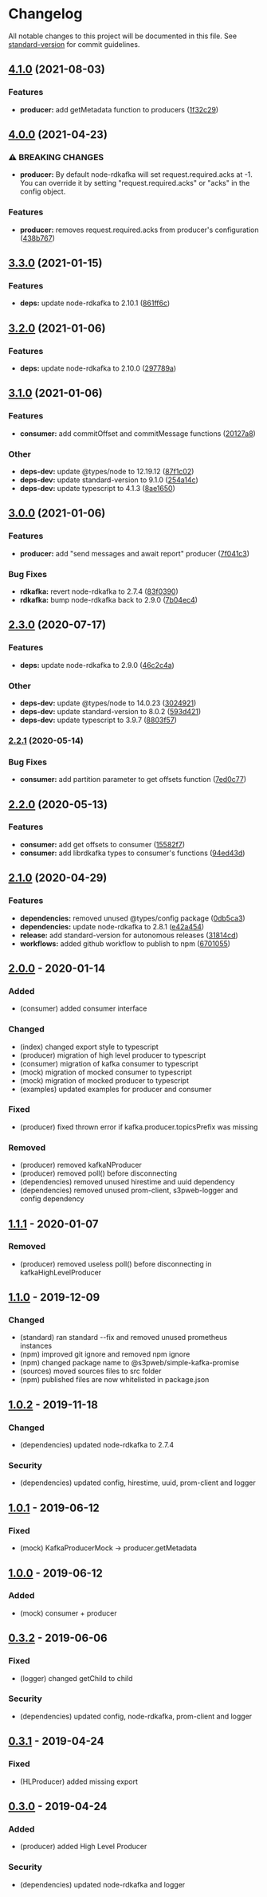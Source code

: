 # Changelog

All notable changes to this project will be documented in this file. See [standard-version](https://github.com/conventional-changelog/standard-version) for commit guidelines.

## [4.1.0](https://github.com/s3pweb/simple-kafka-promise/compare/v4.0.0...v4.1.0) (2021-08-03)


### Features

* **producer:** add getMetadata function to producers ([1f32c29](https://github.com/s3pweb/simple-kafka-promise/commit/1f32c2990da889c9da8f0ee8cfcb7db8503345a0))

## [4.0.0](https://github.com/s3pweb/simple-kafka-promise/compare/v3.3.0...v4.0.0) (2021-04-23)


### ⚠ BREAKING CHANGES

* **producer:** By default node-rdkafka will set request.required.acks at -1. You can override it by setting "request.required.acks" or "acks" in the config object.

### Features

* **producer:** removes request.required.acks from producer's configuration ([438b767](https://github.com/s3pweb/simple-kafka-promise/commit/438b7678c020af96ab6400d2e8488d79ad87295f))

## [3.3.0](https://github.com/s3pweb/simple-kafka-promise/compare/v3.2.0...v3.3.0) (2021-01-15)


### Features

* **deps:** update node-rdkafka to 2.10.1 ([861ff6c](https://github.com/s3pweb/simple-kafka-promise/commit/861ff6c35f3f652eb5b7d3aef11825003ebe8dad))

## [3.2.0](https://github.com/s3pweb/simple-kafka-promise/compare/v3.1.0...v3.2.0) (2021-01-06)


### Features

* **deps:** update node-rdkafka to 2.10.0 ([297789a](https://github.com/s3pweb/simple-kafka-promise/commit/297789a91005e8ddf54f9ac5c387556b01f3a8a1))

## [3.1.0](https://github.com/s3pweb/simple-kafka-promise/compare/v3.0.0...v3.1.0) (2021-01-06)


### Features

* **consumer:** add commitOffset and commitMessage functions ([20127a8](https://github.com/s3pweb/simple-kafka-promise/commit/20127a86aed22898d9905ccfed394fd92df11d66))


### Other

* **deps-dev:** update @types/node to 12.19.12 ([87f1c02](https://github.com/s3pweb/simple-kafka-promise/commit/87f1c023a72cd09665dfed1ca335cacb53a58cf0))
* **deps-dev:** update standard-version to 9.1.0 ([254a14c](https://github.com/s3pweb/simple-kafka-promise/commit/254a14cd7de2aae6e4f595df846a1c777b83d214))
* **deps-dev:** update typescript to 4.1.3 ([8ae1650](https://github.com/s3pweb/simple-kafka-promise/commit/8ae1650363b01c0e06ae320455fce95766b812ab))

## [3.0.0](https://github.com/s3pweb/simple-kafka-promise/compare/v2.3.0...v3.0.0) (2021-01-06)


### Features

* **producer:** add "send messages and await report" producer ([7f041c3](https://github.com/s3pweb/simple-kafka-promise/commit/7f041c3f752b5785cf75bee14352407e2efc11fa))


### Bug Fixes

* **rdkafka:** revert node-rdkafka to 2.7.4 ([83f0390](https://github.com/s3pweb/simple-kafka-promise/commit/83f039030ecb7300d8cbd63f148943d6c4287424))
* **rdkafka:** bump node-rdkafka back to 2.9.0 ([7b04ec4](https://github.com/s3pweb/simple-kafka-promise/commit/7b04ec432c311b03f39e1c39ec31247e45fe4112))

## [2.3.0](https://github.com/s3pweb/simple-kafka-promise/compare/v2.2.1...v2.3.0) (2020-07-17)


### Features

* **deps:** update node-rdkafka to 2.9.0 ([46c2c4a](https://github.com/s3pweb/simple-kafka-promise/commit/46c2c4a27e1f1b9e4b62a043a0452eda242d8efa))


### Other

* **deps-dev:** update @types/node to 14.0.23 ([3024921](https://github.com/s3pweb/simple-kafka-promise/commit/3024921abda6c0df47f76de2c7c0b237e4d1ee8c))
* **deps-dev:** update standard-version to 8.0.2 ([593d421](https://github.com/s3pweb/simple-kafka-promise/commit/593d42121458f5839cca65d9683f5f44dc9a66eb))
* **deps-dev:** update typescript to 3.9.7 ([8803f57](https://github.com/s3pweb/simple-kafka-promise/commit/8803f578039bcee1610865fcacec7499e4ac562b))

### [2.2.1](https://github.com/s3pweb/simple-kafka-promise/compare/v2.2.0...v2.2.1) (2020-05-14)


### Bug Fixes

* **consumer:** add partition parameter to get offsets function ([7ed0c77](https://github.com/s3pweb/simple-kafka-promise/commit/7ed0c77101c322b7fa068b4b2959d5e35db60f8b))

## [2.2.0](https://github.com/s3pweb/simple-kafka-promise/compare/v2.1.0...v2.2.0) (2020-05-13)


### Features

* **consumer:** add get offsets to consumer ([15582f7](https://github.com/s3pweb/simple-kafka-promise/commit/15582f7e629e7e95f915fe0102723dbe69dafacf))
* **consumer:** add librdkafka types to consumer's functions ([94ed43d](https://github.com/s3pweb/simple-kafka-promise/commit/94ed43dc634ca5d6645ac2ad428d3c5e7ce67470))

## [2.1.0](https://github.com/s3pweb/simple-kafka-promise/compare/v2.0.0...v2.1.0) (2020-04-29)


### Features

* **dependencies:** removed unused @types/config package ([0db5ca3](https://github.com/s3pweb/simple-kafka-promise/commit/0db5ca33a9499746a47573d50038250a3ac7515d))
* **dependencies:** update node-rdkafka to 2.8.1 ([e42a454](https://github.com/s3pweb/simple-kafka-promise/commit/e42a4543e80f6f599587fac248a7e628e8f80676))
* **release:** add standard-version for autonomous releases ([31814cd](https://github.com/s3pweb/simple-kafka-promise/commit/31814cdcbee219f9c84b0b1c6236dd762b5c7ca4))
* **workflows:** added github workflow to publish to npm ([6701055](https://github.com/s3pweb/simple-kafka-promise/commit/67010558228e9c09869d12e9e580c8c2b79b9104))

## [2.0.0] - 2020-01-14
### Added
- (consumer) added consumer interface
### Changed
- (index) changed export style to typescript 
- (producer) migration of high level producer to typescript
- (consumer) migration of kafka consumer to typescript
- (mock) migration of mocked consumer to typescript
- (mock) migration of mocked producer to typescript
- (examples) updated examples for producer and consumer
### Fixed
- (producer) fixed thrown error if kafka.producer.topicsPrefix was missing
### Removed
- (producer) removed kafkaNProducer
- (producer) removed poll() before disconnecting
- (dependencies) removed unused hirestime and uuid dependency
- (dependencies) removed unused prom-client, s3pweb-logger and config dependency

## [1.1.1] - 2020-01-07
### Removed
- (producer) removed useless poll() before disconnecting in kafkaHighLevelProducer

## [1.1.0] - 2019-12-09
### Changed
- (standard) ran standard --fix and removed unused prometheus instances
- (npm) improved git ignore and removed npm ignore
- (npm) changed package name to @s3pweb/simple-kafka-promise
- (sources) moved sources files to src folder
- (npm) published files are now whitelisted in package.json

## [1.0.2] - 2019-11-18
### Changed
- (dependencies) updated node-rdkafka to 2.7.4
### Security
- (dependencies) updated config, hirestime, uuid, prom-client and logger

## [1.0.1] - 2019-06-12
### Fixed
- (mock) KafkaProducerMock -> producer.getMetadata

## [1.0.0] - 2019-06-12
### Added
- (mock) consumer + producer

## [0.3.2] - 2019-06-06
### Fixed
- (logger) changed getChild to child
### Security
- (dependencies) updated config, node-rdkafka, prom-client and logger

## [0.3.1] - 2019-04-24
### Fixed
- (HLProducer) added missing export

## [0.3.0] - 2019-04-24
### Added
- (producer) added High Level Producer
### Security
- (dependencies) updated node-rdkafka and logger

[Unreleased]: https://github.com/s3pweb/simple-kafka-promise/commits
[2.0.0]: https://github.com/s3pweb/simple-kafka-promise/commits/v2.0.0
[1.1.1]: https://github.com/s3pweb/simple-kafka-promise/commits/v1.1.1
[1.1.0]: https://github.com/s3pweb/simple-kafka-promise/commits/v1.1.0
[1.0.2]: https://github.com/s3pweb/simple-kafka-promise/commits/v1.0.2
[1.0.1]: https://github.com/s3pweb/simple-kafka-promise/commits/v1.0.1
[1.0.0]: https://github.com/s3pweb/simple-kafka-promise/commits/v1.0.0
[0.3.2]: https://github.com/s3pweb/simple-kafka-promise/commits/v0.3.2
[0.3.1]: https://github.com/s3pweb/simple-kafka-promise/commits/v0.3.1
[0.3.0]: https://github.com/s3pweb/simple-kafka-promise/commits/v0.3.0
